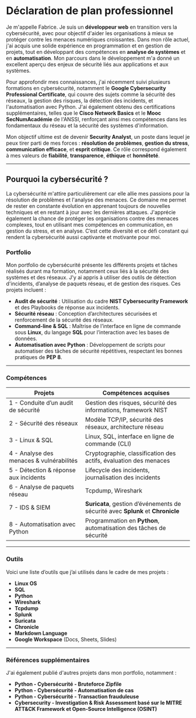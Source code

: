 # **Déclaration de plan professionnel**

Je m'appelle Fabrice. Je suis un **développeur web** en transition vers la cybersécurité, avec pour objectif d'aider les organisations à mieux se protéger contre les menaces numériques croissantes. Dans mon rôle actuel, j'ai acquis une solide expérience en programmation et en gestion de projets, tout en développant des compétences en **analyse de systèmes** et en **automatisation**. Mon parcours dans le développement m'a donné un excellent aperçu des enjeux de sécurité liés aux applications et aux systèmes.

Pour approfondir mes connaissances, j'ai récemment suivi plusieurs formations en cybersécurité, notamment le **Google Cybersecurity Professional Certificate**, qui couvre des sujets comme la sécurité des réseaux, la gestion des risques, la détection des incidents, et l'automatisation avec Python. J'ai également obtenu des certifications supplémentaires, telles que le **Cisco Network Basics** et le **Mooc SecNumAcadémie** de l'ANSSI, renforçant ainsi mes compétences dans les fondamentaux du réseau et la sécurité des systèmes d'information.

Mon objectif ultime est de devenir **Security Analyst**, un poste dans lequel je peux tirer parti de mes forces : **résolution de problèmes**, **gestion du stress**, **communication efficace**, et **esprit critique**. Ce rôle correspond également à mes valeurs de **fiabilité**, **transparence**, **éthique** et **honnêteté**.

---

## **Pourquoi la cybersécurité ?**

La cybersécurité m'attire particulièrement car elle allie mes passions pour la résolution de problèmes et l'analyse des menaces. Ce domaine me permet de rester en constante évolution en apprenant toujours de nouvelles techniques et en restant à jour avec les dernières attaques. J'apprécie également la chance de protéger les organisations contre des menaces complexes, tout en utilisant mes compétences en communication, en gestion du stress, et en analyse. C’est cette diversité et ce défi constant qui rendent la cybersécurité aussi captivante et motivante pour moi.

### **Portfolio**

Mon portfolio de cybersécurité présente les différents projets et tâches réalisés durant ma formation, notamment ceux liés à la sécurité des systèmes et des réseaux. J'y ai appris à utiliser des outils de détection d'incidents, d’analyse de paquets réseau, et de gestion des risques. Ces projets incluent :

- **Audit de sécurité** : Utilisation du cadre **NIST Cybersecurity Framework** et des Playbooks de réponse aux incidents.
- **Sécurité réseau** : Conception d’architectures sécurisées et renforcement de la sécurité des réseaux.
- **Command-line & SQL** : Maîtrise de l’interface en ligne de commande sous **Linux**, du langage **SQL** pour l’interaction avec les bases de données.
- **Automatisation avec Python** : Développement de scripts pour automatiser des tâches de sécurité répétitives, respectant les bonnes pratiques de **PEP 8**.


---

### **Compétences**

| **Projets** | **Compétences acquises** |
| --- | --- |
| 1 - Conduite d’un audit de sécurité | Gestion des risques, sécurité des informations, framework NIST |
| 2 - Sécurité des réseaux | Modèle TCP/IP, sécurité des réseaux, architecture réseau |
| 3 - Linux & SQL | Linux, SQL, interface en ligne de commande (CLI) |
| 4 - Analyse des menaces & vulnérabilités | Cryptographie, classification des actifs, évaluation des menaces |
| 5 - Détection & réponse aux incidents | Lifecycle des incidents, journalisation des incidents |
| 6 - Analyse de paquets réseau | Tcpdump, Wireshark |
| 7 - IDS & SIEM | **Suricata**, gestion d’événements de sécurité avec **Splunk** et **Chronicle** |
| 8 - Automatisation avec Python | Programmation en **Python**, automatisation des tâches de sécurité |

---

### **Outils**

Voici une liste d’outils que j’ai utilisés dans le cadre de mes projets :

- **Linux OS**
- **SQL**
- **Python**
- **Wireshark**
- **Tcpdump**
- **Splunk**
- **Suricata**
- **Chronicle**
- **Markdown Language**
- **Google Workspace** (Docs, Sheets, Slides)

---

### **Références supplémentaires**

J'ai également publié d'autres projets dans mon portfolio, notamment :

- **Python - Cybersécurité - Bruteforce Zipfile**
- **Python - Cybersécurité - Automatisation de cas**
- **Python - Cybersécurité - Transaction frauduleuse**
- **Cybersecurity - Investigation & Risk Assessment basé sur le MITRE ATT&CK Framework et Open-Source Intelligence (OSINT)**
